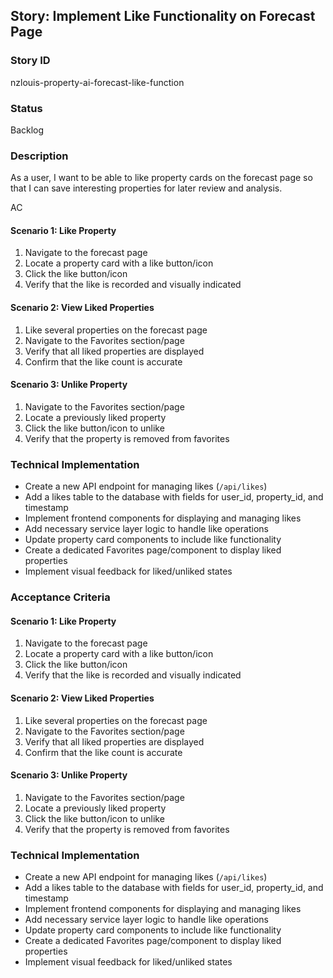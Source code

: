 ## Story: Implement Like Functionality on Forecast Page

### Story ID

nzlouis-property-ai-forecast-like-function

### Status

Backlog

### Description

As a user, I want to be able to like property cards on the forecast page so that I can save interesting properties for later review and analysis.

AC
#### Scenario 1: Like Property

1. Navigate to the forecast page
2. Locate a property card with a like button/icon
3. Click the like button/icon
4. Verify that the like is recorded and visually indicated

#### Scenario 2: View Liked Properties

1. Like several properties on the forecast page
2. Navigate to the Favorites section/page
3. Verify that all liked properties are displayed
4. Confirm that the like count is accurate

#### Scenario 3: Unlike Property

1. Navigate to the Favorites section/page
2. Locate a previously liked property
3. Click the like button/icon to unlike
4. Verify that the property is removed from favorites

### Technical Implementation

- Create a new API endpoint for managing likes (`/api/likes`)
- Add a likes table to the database with fields for user_id, property_id, and timestamp
- Implement frontend components for displaying and managing likes
- Add necessary service layer logic to handle like operations
- Update property card components to include like functionality
- Create a dedicated Favorites page/component to display liked properties
- Implement visual feedback for liked/unliked states

### Acceptance Criteria

#### Scenario 1: Like Property

1. Navigate to the forecast page
2. Locate a property card with a like button/icon
3. Click the like button/icon
4. Verify that the like is recorded and visually indicated

#### Scenario 2: View Liked Properties

1. Like several properties on the forecast page
2. Navigate to the Favorites section/page
3. Verify that all liked properties are displayed
4. Confirm that the like count is accurate

#### Scenario 3: Unlike Property

1. Navigate to the Favorites section/page
2. Locate a previously liked property
3. Click the like button/icon to unlike
4. Verify that the property is removed from favorites

### Technical Implementation

- Create a new API endpoint for managing likes (`/api/likes`)
- Add a likes table to the database with fields for user_id, property_id, and timestamp
- Implement frontend components for displaying and managing likes
- Add necessary service layer logic to handle like operations
- Update property card components to include like functionality
- Create a dedicated Favorites page/component to display liked properties
- Implement visual feedback for liked/unliked states